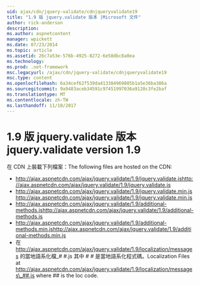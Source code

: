 ```yaml
---
uid: ajax/cdn/jquery-validate/cdnjqueryvalidate19
title: "1.9 版 jquery.validate 版本 |Microsoft 文件"
author: rick-anderson
description: 
ms.author: aspnetcontent
manager: wpickett
ms.date: 07/23/2014
ms.topic: article
ms.assetid: 26c7a53e-576b-4925-8272-6e58dbc8a0ea
ms.technology: 
ms.prod: .net-framework
msc.legacyurl: /ajax/cdn/jquery-validate/cdnjqueryvalidate19
msc.type: content
ms.openlocfilehash: 6a34cef62f539da413384969805b1a5e36ba386a
ms.sourcegitcommit: 9a9483aceb34591c97451997036a9120c3fe2baf
ms.translationtype: MT
ms.contentlocale: zh-TW
ms.lasthandoff: 11/10/2017
---
```

<a name="jqueryvalidate-version-19"></a><span data-ttu-id="4723f-102">1.9 版 jquery.validate 版本</span><span class="sxs-lookup"><span data-stu-id="4723f-102">jquery.validate version 1.9</span></span>
====================
<span data-ttu-id="4723f-103">在 CDN 上裝載下列檔案：</span><span class="sxs-lookup"><span data-stu-id="4723f-103">The following files are hosted on the CDN:</span></span>

- <span data-ttu-id="4723f-104">http://ajax.aspnetcdn.com/ajax/jquery.validate/1.9/jquery.validate.js</span><span class="sxs-lookup"><span data-stu-id="4723f-104">http://ajax.aspnetcdn.com/ajax/jquery.validate/1.9/jquery.validate.js</span></span>
- <span data-ttu-id="4723f-105">http://ajax.aspnetcdn.com/ajax/jquery.validate/1.9/jquery.validate.min.js</span><span class="sxs-lookup"><span data-stu-id="4723f-105">http://ajax.aspnetcdn.com/ajax/jquery.validate/1.9/jquery.validate.min.js</span></span>
- <span data-ttu-id="4723f-106">http://ajax.aspnetcdn.com/ajax/jquery.validate/1.9/additional-methods.js</span><span class="sxs-lookup"><span data-stu-id="4723f-106">http://ajax.aspnetcdn.com/ajax/jquery.validate/1.9/additional-methods.js</span></span>
- <span data-ttu-id="4723f-107">http://ajax.aspnetcdn.com/ajax/jquery.validate/1.9/additional-methods.min.js</span><span class="sxs-lookup"><span data-stu-id="4723f-107">http://ajax.aspnetcdn.com/ajax/jquery.validate/1.9/additional-methods.min.js</span></span>
- <span data-ttu-id="4723f-108">在 http://ajax.aspnetcdn.com/ajax/jquery.validate/1.9/localization/messages 的當地語系化檔\_# #.js 其中 # # 是當地語系化程式碼。</span><span class="sxs-lookup"><span data-stu-id="4723f-108">Localization Files at http://ajax.aspnetcdn.com/ajax/jquery.validate/1.9/localization/messages\_##.js where ## is the loc code.</span></span>
